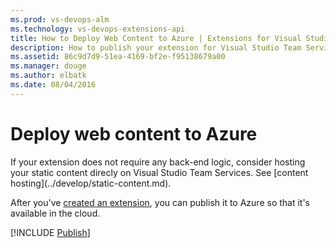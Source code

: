 ```yaml
---
ms.prod: vs-devops-alm
ms.technology: vs-devops-extensions-api
title: How to Deploy Web Content to Azure | Extensions for Visual Studio Team Services
description: How to publish your extension for Visual Studio Team Services to a Microsoft Azure web site.
ms.assetid: 86c9d7d9-51ea-4169-bf2e-f95138679a00
ms.manager: douge
ms.author: elbatk
ms.date: 08/04/2016
---
```


# Deploy web content to Azure

<div class="alert alert-info">
	If your extension does not require any back-end logic, consider hosting your static content direcly on Visual Studio Team Services. See [content hosting](../develop/static-content.md).
</div>

After you've [created an extension](../get-started/node.md), you can publish it to Azure so that it's available in the cloud.

[!INCLUDE [Publish](../_shared/procedures/publish-azure.md)]
